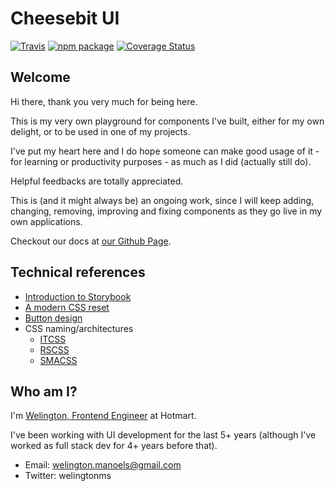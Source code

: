 # Cheesebit UI

[![Travis][build-badge]][build]
[![npm package][npm-badge]][npm]
[![Coverage Status](https://coveralls.io/repos/github/cheesebit/ui/badge.svg)](https://coveralls.io/github/cheesebit/ui)

## Welcome

Hi there, thank you very much for being here.

This is my very own playground for components I've built, either for my own delight, or to be used in one of my projects.

I've put my heart here and I do hope someone can make good usage of it - for learning or productivity purposes - as much as I did (actually still do).

Helpful feedbacks are totally appreciated.

This is (and it might always be) an ongoing work, since I will keep adding, changing, removing, improving and fixing components as they go live in my own applications.

Checkout our docs at [our Github Page](https://cheesebit.github.io/ui).

[build-badge]: https://travis-ci.com/cheesebit/ui.svg?branch=master
[build]: https://travis-ci.org/user/repo
[npm-badge]: https://img.shields.io/npm/v/npm-package.png?style=flat-square
[npm]: https://www.npmjs.org/package/npm-package
[coveralls-badge]: https://img.shields.io/coveralls/user/repo/master.png?style=flat-square
[coveralls]: https://coveralls.io/github/user/repo

## Technical references

- [Introduction to Storybook](https://www.learnstorybook.com/intro-to-storybook)
- [A modern CSS reset](https://dev.to/hankchizljaw/a-modern-css-reset-6p3)
- [Button design](https://blog.prototypr.io/8-rules-for-perfect-button-design-185d1202ee9c)
- CSS naming/architectures
  - [ITCSS](https://www.xfive.co/blog/itcss-scalable-maintainable-css-architecture/)
  - [RSCSS](https://rscss.io/)
  - [SMACSS](http://smacss.com/)

## Who am I?

I'm [Welington, Frontend Engineer](https://www.linkedin.com/in/welingtonsilva/) at Hotmart.

I've been working with UI development for the last 5+ years (although I've worked as full stack dev for 4+ years before that).

- Email: welington.manoels@gmail.com
- Twitter: welingtonms
